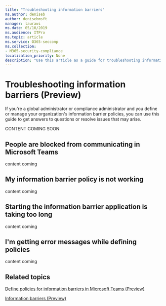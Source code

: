 ```yaml
---
title: "Troubleshooting information barriers"
ms.author: deniseb
author: denisebmsft
manager: laurawi
ms.date: 05/10/2019
ms.audience: ITPro
ms.topic: article
ms.service: O365-seccomp
ms.collection:
- M365-security-compliance
localization_priority: None
description: "Use this article as a guide for troubleshooting information barriers."
---
```


# Troubleshooting information barriers (Preview)

If you're a global administrator or compliance administrator and you define or manage your organization's information barrier policies, you can use this guide to get answers to questions or resolve issues that may arise. 

CONTENT COMING SOON

## People are blocked from communicating in Microsoft Teams

content coming

## My information barrier policy is not working

content coming

## Starting the information barrier application is taking too long

content coming

## I'm getting error messages while defining policies

content coming

## Related topics

[Define policies for information barriers in Microsoft Teams (Preview)](information-barriers-policies.md)

[Information barriers (Preview)](information-barriers.md)




